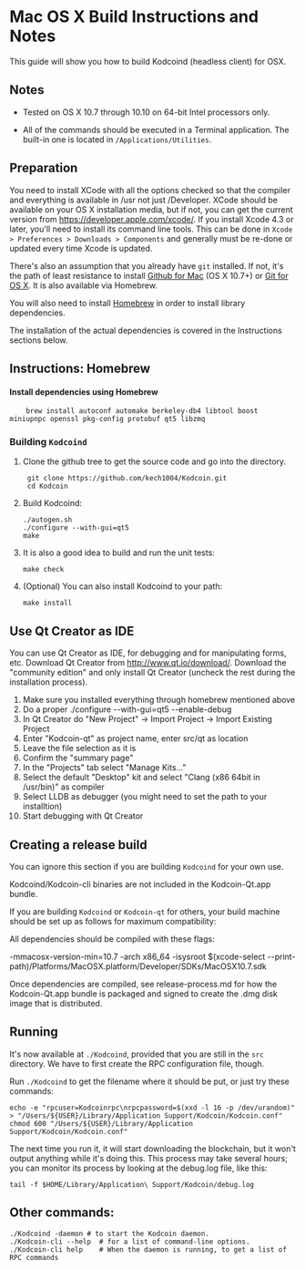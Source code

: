 Mac OS X Build Instructions and Notes
====================================
This guide will show you how to build Kodcoind (headless client) for OSX.

Notes
-----

* Tested on OS X 10.7 through 10.10 on 64-bit Intel processors only.

* All of the commands should be executed in a Terminal application. The
built-in one is located in `/Applications/Utilities`.

Preparation
-----------

You need to install XCode with all the options checked so that the compiler
and everything is available in /usr not just /Developer. XCode should be
available on your OS X installation media, but if not, you can get the
current version from https://developer.apple.com/xcode/. If you install
Xcode 4.3 or later, you'll need to install its command line tools. This can
be done in `Xcode > Preferences > Downloads > Components` and generally must
be re-done or updated every time Xcode is updated.

There's also an assumption that you already have `git` installed. If
not, it's the path of least resistance to install [Github for Mac](https://mac.github.com/)
(OS X 10.7+) or
[Git for OS X](https://code.google.com/p/git-osx-installer/). It is also
available via Homebrew.

You will also need to install [Homebrew](http://brew.sh) in order to install library
dependencies.

The installation of the actual dependencies is covered in the Instructions
sections below.

Instructions: Homebrew
----------------------

#### Install dependencies using Homebrew

        brew install autoconf automake berkeley-db4 libtool boost miniupnpc openssl pkg-config protobuf qt5 libzmq

### Building `Kodcoind`

1. Clone the github tree to get the source code and go into the directory.

        git clone https://github.com/kech1004/Kodcoin.git
        cd Kodcoin

2.  Build Kodcoind:

        ./autogen.sh
        ./configure --with-gui=qt5
        make

3.  It is also a good idea to build and run the unit tests:

        make check

4.  (Optional) You can also install Kodcoind to your path:

        make install

Use Qt Creator as IDE
------------------------
You can use Qt Creator as IDE, for debugging and for manipulating forms, etc.
Download Qt Creator from http://www.qt.io/download/. Download the "community edition" and only install Qt Creator (uncheck the rest during the installation process).

1. Make sure you installed everything through homebrew mentioned above
2. Do a proper ./configure --with-gui=qt5 --enable-debug
3. In Qt Creator do "New Project" -> Import Project -> Import Existing Project
4. Enter "Kodcoin-qt" as project name, enter src/qt as location
5. Leave the file selection as it is
6. Confirm the "summary page"
7. In the "Projects" tab select "Manage Kits..."
8. Select the default "Desktop" kit and select "Clang (x86 64bit in /usr/bin)" as compiler
9. Select LLDB as debugger (you might need to set the path to your installtion)
10. Start debugging with Qt Creator

Creating a release build
------------------------
You can ignore this section if you are building `Kodcoind` for your own use.

Kodcoind/Kodcoin-cli binaries are not included in the Kodcoin-Qt.app bundle.

If you are building `Kodcoind` or `Kodcoin-qt` for others, your build machine should be set up
as follows for maximum compatibility:

All dependencies should be compiled with these flags:

 -mmacosx-version-min=10.7
 -arch x86_64
 -isysroot $(xcode-select --print-path)/Platforms/MacOSX.platform/Developer/SDKs/MacOSX10.7.sdk

Once dependencies are compiled, see release-process.md for how the Kodcoin-Qt.app
bundle is packaged and signed to create the .dmg disk image that is distributed.

Running
-------

It's now available at `./Kodcoind`, provided that you are still in the `src`
directory. We have to first create the RPC configuration file, though.

Run `./Kodcoind` to get the filename where it should be put, or just try these
commands:

    echo -e "rpcuser=Kodcoinrpc\nrpcpassword=$(xxd -l 16 -p /dev/urandom)" > "/Users/${USER}/Library/Application Support/Kodcoin/Kodcoin.conf"
    chmod 600 "/Users/${USER}/Library/Application Support/Kodcoin/Kodcoin.conf"

The next time you run it, it will start downloading the blockchain, but it won't
output anything while it's doing this. This process may take several hours;
you can monitor its process by looking at the debug.log file, like this:

    tail -f $HOME/Library/Application\ Support/Kodcoin/debug.log

Other commands:
-------

    ./Kodcoind -daemon # to start the Kodcoin daemon.
    ./Kodcoin-cli --help  # for a list of command-line options.
    ./Kodcoin-cli help    # When the daemon is running, to get a list of RPC commands
